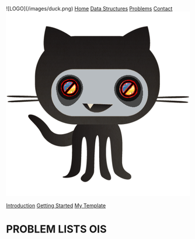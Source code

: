 <head>
<meta charset="UTF-8">
<title>OIS problems</title>
<META NAME="Description" CONTENT="Wanna see some algorithms ? You came to the right place.">
<link rel="icon" type="image/png" href="/favicon-96x96.png" sizes="96x96" />
<link rel="icon" type="image/svg+xml" href="/favicon.svg" />
<link rel="shortcut icon" href="/favicon.ico" />
<link rel="apple-touch-icon" sizes="180x180" href="/apple-touch-icon.png" />
<link rel="manifest" href="/site.webmanifest" />
<link rel="stylesheet" href="/stylesheet/style.css">
<script src="/js/highlight.min.js"></script>
</head>

<div id="navbar">
  <div class="buttons">
  ![LOGO](/images/duck.png)
  <a href="/index.html">Home</a>
  <a href="javascript:void(0)">Data Structures</a>
  <a class = "active" href="/Problems/problems.html">Problems</a>
  <a href="javascript:void(0)">Contact</a>
  <img src ="/images/githubAlt1.png" alt = "githubIco">
  </div>
</div>


<div class ="non-essential">
<div id="right-navbar">
<div id="space">
</div>

[Introduction](#warning-the-site-is-under-construction)
[Getting Started](#per-iniziare)
[My Template](#il-mio-template-base)

</div>
</div>
<div class="content">

# PROBLEM LISTS OIS


</div>
<script>hljs.initHighlightingOnLoad();</script>

